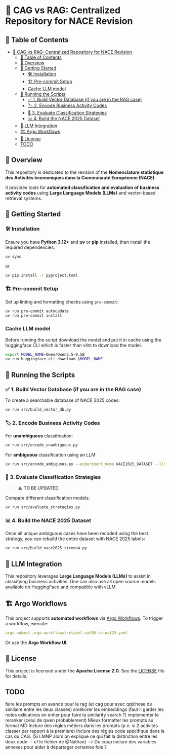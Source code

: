 # 📌 CAG vs RAG: Centralized Repository for NACE Revision

## 📑 Table of Contents

- [📌 CAG vs RAG: Centralized Repository for NACE Revision](#-cag-vs-rag-centralized-repository-for-nace-revision)
  - [📑 Table of Contents](#-table-of-contents)
  - [📖 Overview](#-overview)
  - [🚀 Getting Started](#-getting-started)
    - [🛠 Installation](#-installation)
    - [🏗 Pre-commit Setup](#-pre-commit-setup)
    - [Cache LLM model](#cache-llm-model)
  - [📜 Running the Scripts](#-running-the-scripts)
    - [✅ 1. Build Vector Database (if you are in the RAG case)](#-1-build-vector-database-if-you-are-in-the-rag-case)
    - [🏷 2. Encode Business Activity Codes](#-2-encode-business-activity-codes)
    - [🔬 3. Evaluate Classification Strategies](#-3-evaluate-classification-strategies)
    - [📊 4. Build the NACE 2025 Dataset](#-4-build-the-nace-2025-dataset)
  - [📡 LLM Integration](#-llm-integration)
  - [🏗 Argo Workflows](#-argo-workflows)
  - [📄 License](#-license)
  - [TODO](#todo)


## 📖 Overview
This repository is dedicated to the revision of the **Nomenclature statistique des Activités économiques dans la Communauté Européenne (NACE)**.

It provides tools for **automated classification and evaluation of business activity codes** using **Large Language Models (LLMs)** and vector-based retrieval systems.


## 🚀 Getting Started

### 🛠 Installation
Ensure you have **Python 3.12+** and **uv** or **pip** installed, then install the required dependencies:

```bash
uv sync
```

or

```bash
uv pip install -r pyproject.toml
```

### 🏗 Pre-commit Setup
Set up linting and formatting checks using `pre-commit`:

```bash
uv run pre-commit autoupdate
uv run pre-commit install
```

### Cache LLM model
Before running the script download the model and put it in cache using the huggingface CLI which is faster than vllm to download the model.

```bash
export MODEL_NAME=Qwen/Qwen2.5-0.5B
uv run huggingface-cli download $MODEL_NAME
```

## 📜 Running the Scripts

### ✅ 1. Build Vector Database (if you are in the RAG case)

To create a searchable database of NACE 2025 codes:

```bash
uv run src/build_vector_db.py
```

### 🏷 2. Encode Business Activity Codes

For **unambiguous** classification:

```bash
uv run src/encode_unambiguous.py
```

For **ambiguous** classification using an LLM:

```bash
uv run src/encode_ambiguous.py --experiment_name NACE2025_DATASET --llm_name Qwen/Qwen3-0.6B
```

### 🔬 3. Evaluate Classification Strategies

> ⚠️ **TO BE UPDATED**

Compare different classification models:

```bash
uv run src/evaluate_strategies.py
```

### 📊 4. Build the NACE 2025 Dataset

Once all unique ambiguous cases have been recoded using the best strategy, you can rebuild the entire dataset with NACE 2025 labels:

```bash
uv run src/build_nace2025_sirene4.py
```

## 📡 LLM Integration
This repository leverages **Large Language Models (LLMs)** to assist in classifying business activities. One can also use all open source models available on HuggingFace and compatible with vLLM.


## 🏗 Argo Workflows
This project supports **automated workflows** via [Argo Workflows](https://argoproj.github.io/argo-workflows/).
To trigger a workflow, execute:

```yaml
argo submit argo-workflows/relabel-naf08-to-naf25.yaml
```

Or use the **Argo Workflow UI**.


## 📄 License
This project is licensed under the **Apache License 2.0**. See the [LICENSE](LICENSE) file for details.


## TODO

faire les prompts en avance pour le rag (et cag pour avec qqlchose de similaire entre les deux classes)
améliorer les embeddings (faut il garder les notes exlicatives en entier pour faire la similarity search ?)
implementer le reranker (celui de qwen probablement)
Mieux formatter les prompts au format MD
Inclure des règles métiers dans les prompts (p.e. si 2 activités classer par rapport à la premiere)
Inclure des règles code spécifique dans le cas du CAG. (Si LMNP alors on explique ce qui fait la distinction entre les deux code -- cf le fichier de @Nathan) --> Du coup inclure des variables annexes pour aider à départager certaines fois ?
